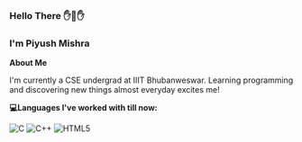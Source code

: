 ### Hello There ✋👋✋
### I'm Piyush Mishra

**About Me**

I'm currently a CSE undergrad at IIIT Bhubanweswar. Learning programming and discovering new things almost everyday excites me!
 
**💻Languages I've worked with till now:**

![C](https://raw.githubusercontent.com/jmnote/z-icons/master/svg/c.svg)
![C++]("https://raw.githubusercontent.com/jmnote/z-icons/master/svg/cpp.svg")
![HTML5]("https://raw.githubusercontent.com/rhoit/mode-icons/dump/icons/html.png")

 


